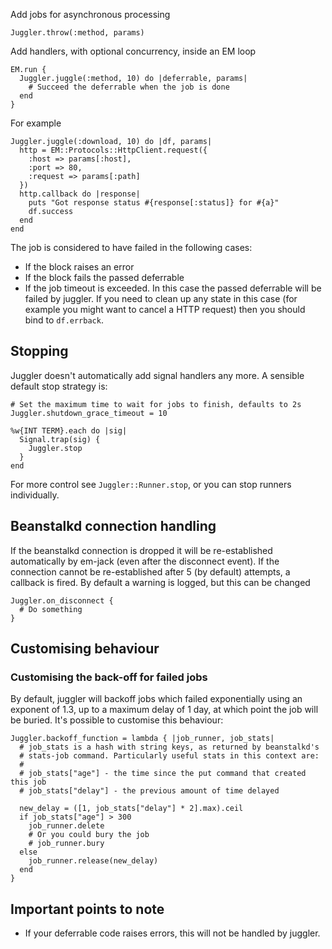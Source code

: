 Add jobs for asynchronous processing

    Juggler.throw(:method, params)

Add handlers, with optional concurrency, inside an EM loop

    EM.run {
      Juggler.juggle(:method, 10) do |deferrable, params|
        # Succeed the deferrable when the job is done
      end
    }

For example

    Juggler.juggle(:download, 10) do |df, params|
      http = EM::Protocols::HttpClient.request({
        :host => params[:host], 
        :port => 80, 
        :request => params[:path]
      })
      http.callback do |response|
        puts "Got response status #{response[:status]} for #{a}"
        df.success
      end
    end

The job is considered to have failed in the following cases:

* If the block raises an error
* If the block fails the passed deferrable
* If the job timeout is exceeded. In this case the passed deferrable will be failed by juggler. If you need to clean up any state in this case (for example you might want to cancel a HTTP request) then you should bind to `df.errback`.

## Stopping

Juggler doesn't automatically add signal handlers any more. A sensible default stop strategy is:

    # Set the maximum time to wait for jobs to finish, defaults to 2s
    Juggler.shutdown_grace_timeout = 10

    %w{INT TERM}.each do |sig|
      Signal.trap(sig) {
        Juggler.stop
      }
    end

For more control see `Juggler::Runner.stop`, or you can stop runners individually.

## Beanstalkd connection handling

If the beanstalkd connection is dropped it will be re-established automatically by em-jack (even after the disconnect event). If the connection cannot be re-established after 5 (by default) attempts, a callback is fired. By default a warning is logged, but this can be changed

    Juggler.on_disconnect {
      # Do something
    }

## Customising behaviour

### Customising the back-off for failed jobs

By default, juggler will backoff jobs which failed exponentially using an exponent of 1.3, up to a maximum delay of 1 day, at which point the job will be buried. It's possible to customise this behaviour:

    Juggler.backoff_function = lambda { |job_runner, job_stats|
      # job_stats is a hash with string keys, as returned by beanstalkd's
      # stats-job command. Particularly useful stats in this context are:
      #
      # job_stats["age"] - the time since the put command that created this job
      # job_stats["delay"] - the previous amount of time delayed

      new_delay = ([1, job_stats["delay"] * 2].max).ceil
      if job_stats["age"] > 300
        job_runner.delete
        # Or you could bury the job
        # job_runner.bury
      else
        job_runner.release(new_delay)
      end
    }

## Important points to note

* If your deferrable code raises errors, this will not be handled by juggler.
